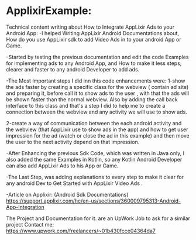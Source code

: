 # ApplixirExample:
Technical content writing about How to Integrate AppLixir Ads to your Android App:
-I helped Writing AppLixir Android Documentations about, How do you use AppLixir sdk to add Video Ads in to your android App or Game.

-Started by testing the previous documentation and edit the code Examples for implementing ads to any Android App, and How to make it less steps, clearer and faster to any android Developer to add ads.

-The Most Important steps I did inn this code enhancements were:
1-show the ads faster by creating a specific class for the webview ( contain ad site) and preparing it, before call it to show ads to the user , with that the ads will be shown faster than the normal webview.
Also by adding the call back interface to this class and that's a step I did to help me to create a connection between the webview and any activity we will use to show ads.

2-create a way of communication between the each android activity and the webview (that AppLixir use to show ads in the app) and how to get user impression for the ad (watch or close the ad in this example) and then move the user to the next activity depend on that impression.

-After Enhancing the previous Sdk Code, which was written in Java only, I also added the same Examples in Kotlin, so any Kotlin Android Developer can also add AppLixir Ads to his App or Game.

-The Last Step, was adding explanations to every step to make it clear for any android Dev to Get Started with AppLixir  Video Ads .

-Article on Applixir:   (Android Sdk Documentations)
https://support.applixir.com/hc/en-us/sections/360009795313-Android-App-Integration

<!-- This is an Example on how to add Applixir Ads in your app
The project contains java and kotin Examples -->

The Project and Documentation for it. are an UpWork Job to ask for a similar project 
Contact me:
https://www.upwork.com/freelancers/~01b430fcce04364da7
<!-- 
Article on Applixir:
https://support.applixir.com/hc/en-us/articles/5418083969687-Introduction- -->
